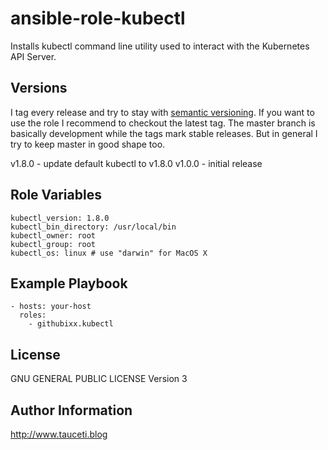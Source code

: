 ansible-role-kubectl
====================

Installs kubectl command line utility used to interact with the Kubernetes API Server.

Versions
--------

I tag every release and try to stay with [semantic versioning](http://semver.org). If you want to use the role I recommend to checkout the latest tag. The master branch is basically development while the tags mark stable releases. But in general I try to keep master in good shape too.

v1.8.0 - update default kubectl to v1.8.0
v1.0.0 - initial release

Role Variables
--------------

```
kubectl_version: 1.8.0
kubectl_bin_directory: /usr/local/bin
kubectl_owner: root
kubectl_group: root
kubectl_os: linux # use "darwin" for MacOS X
```

Example Playbook
----------------

```
- hosts: your-host
  roles:
    - githubixx.kubectl
```

License
-------

GNU GENERAL PUBLIC LICENSE Version 3

Author Information
------------------

http://www.tauceti.blog

